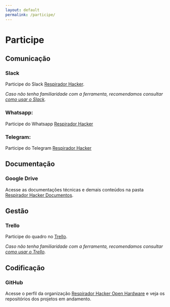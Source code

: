 ```yaml
---
layout: default
permalink: /participe/
---
```


# Participe

## **Comunicação**

### Slack
Participe do Slack [Respirador Hacker](https://join.slack.com/t/respiradorhacker/shared_invite/zt-du8w30c2-CEpr5F5nzLHgQIW_KxFk3A).

*Caso não tenha familiaridade com a ferramenta, recomendamos consultar [como usar o Slack](https://slack.com/intl/pt-pt/help/categories/200111606-Como-usar-o-Slack).*

### Whatsapp:
Participe do Whatsapp [Respirador Hacker](https://chat.whatsapp.com/HDBU1Vvcj9JDqsx6MCN6V8)

### Telegram:
Participe do Telegram [Respirador Hacker](https://t.me/joinchat/CQ-Afhu3TDUdFYWklEdcYw)

## **Documentação**

### Google Drive
Acesse as documentações técnicas e demais conteúdos na pasta [Respirador Hacker Documentos](https://bit.ly/RespiradorHackerLib).

## **Gestão**

### Trello
Participe do quadro no [Trello](https://trello.com/invite/b/OnCLRV2w/38a2eea770d700485d9a4baeb2473a7e/respirador-hacker).

*Caso não tenha familiaridade com a ferramenta, recomendamos consultar [como usar o Trello](https://blog.trello.com/br/como-usar-trello-o-que-e).*

## **Codificação**

### GitHub
Acesse o perfil da organização [Respirador Hacker Open Hardware](https://github.com/RespiradorHacker) e veja os repositórios dos projetos em andamento.
